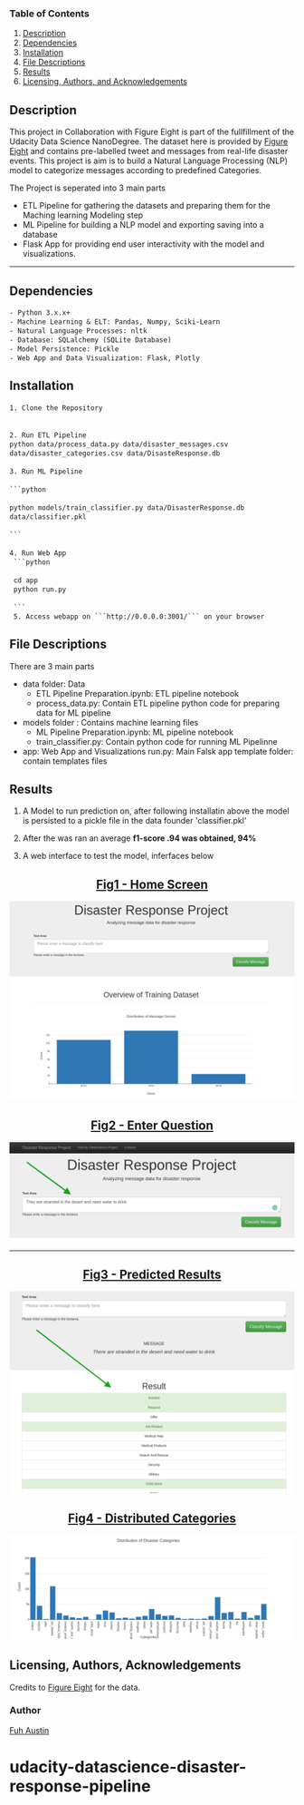 
### Table of Contents

1. [Description](#Description)
2. [Dependencies](#Dependencies)
3. [Installation](#installation)
4. [File Descriptions](#files)
5. [Results](#results)
6. [Licensing, Authors, and Acknowledgements](#licensing)

## Description <a name="installation"></a>

This project in Collaboration with Figure Eight is part of the fullfillment of the Udacity Data Science NanoDegree. The dataset here is provided by [Figure Eight](https://www.figure-eight.com/) and contains pre-labelled tweet and messages from real-life disaster events. 
This project is aim is to build a Natural Language Processing (NLP) model to categorize messages according to predefined Categories.

The Project is seperated into 3 main parts
 - ETL Pipeline for gathering the datasets and preparing them for the Maching learning Modeling step
 - ML Pipeline for building a NLP model and exporting saving into a database
 - Flask App for providing end user interactivity with the model and visualizations. 
 
 ---

    
## Dependencies <a name="Dependencies"></a>
    - Python 3.x.x+
    - Machine Learning & ELT: Pandas, Numpy, Sciki-Learn
    - Natural Language Processes: nltk
    - Database: SQLalchemy (SQLite Database)
    - Model Persistence: Pickle
    - Web App and Data Visualization: Flask, Plotly
    
## Installation<a name="installation"></a>

    1. Clone the Repository 
    
        
    2. Run ETL Pipeline
    python data/process_data.py data/disaster_messages.csv data/disaster_categories.csv data/DisasteResponse.db
    
    3. Run ML Pipeline
    
    ```python
    
    python models/train_classifier.py data/DisasterResponse.db data/classifier.pkl
    
    ```
    
    4. Run Web App
     ```python
     
     cd app
     python run.py
     
     ```
     5. Access webapp on ```http://0.0.0.0:3001/``` on your browser



## File Descriptions <a name="files"></a>

There are 3 main parts

 - data folder: Data 
     - ETL Pipeline Preparation.ipynb: ETL pipeline notebook
     - process_data.py: Contain ETL pipeline python code for preparing data for ML pipeline
 - models folder : Contains machine learning files 
     - ML Pipeline Preparation.ipynb: ML pipeline notebook
     - train_classifier.py: Contain python code for running ML Pipelinne
  - app: Web App and Visualizations
      run.py: Main Falsk app
      template folder: contain templates files
 

## Results<a name="results"></a>

 1. A Model to run prediction on, after following installatin above the model is persisted to a pickle file in the data founder 'classifier.pkl'
 
 2. After the was ran an average **f1-score .94 was obtained, 94%**
 
 3. A web interface to test the model, inferfaces below 

 
 <center><h2><u>Fig1 - Home Screen</u></h2></center>

 ![Home Screen](home_screen.png)


 <center><h2><u>Fig2 - Enter Question</u></h2></center>

 ![Questin Screen](question_screen.png)
  
---
 <center><h2><u>Fig3 - Predicted Results</u></h2></center>

 ![Spotify ER Diagram](predict_result.png)
 

  <center><h2><u>Fig4 - Distributed Categories</u></h2></center>

 ![Distibuted Categories ](distribute_categories.png)

## Licensing, Authors, Acknowledgements<a name="licensing"></a>

Credits to [Figure Eight](https://www.figure-eight.com/)  for the data.  

### Author
[Fuh Austin](https://github.com/austin047/udacity-datascience-disaster-res-pipeline) 

# udacity-datascience-disaster-response-pipeline
